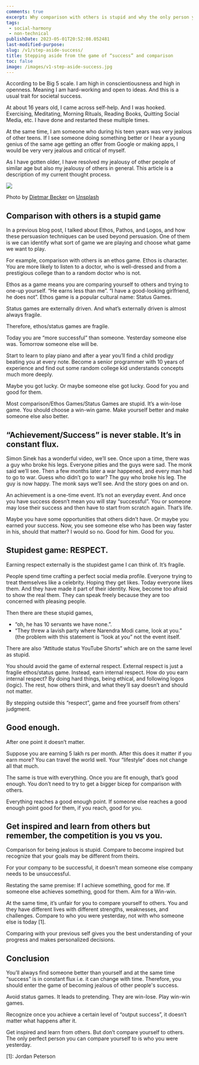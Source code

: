 ```yaml
---
comments: true
excerpt: Why comparison with others is stupid and why the only person you should compare to is who you were yesterday
tags:
 - social-harmony
 - non-technical
publishDate: 2023-05-01T20:52:08.052481
last-modified-purpose:
slug: /v1/step-aside-success/
title: Stepping aside from the game of “success” and comparison
toc: false
image: /images/v1-step-aside-success.jpg
---
```


According to be Big 5 scale. I am high in conscientiousness and high in openness. Meaning I am hard-working and open to ideas. And this is a usual trait for societal success.

At about 16 years old, I came across self-help. And I was hooked. Exercising, Meditating, Morning Rituals, Reading Books, Quitting Social Media, etc. I have done and restarted these multiple times.

At the same time, I am someone who during his teen years was very jealous of other teens. If I see someone doing something better or I hear a young genius of the same age getting an offer from Google or making apps, I would be very very jealous and critical of myself.

As I have gotten older, I have resolved my jealousy of other people of similar age but also my jealousy of others in general. This article is a description of my current thought process.

![](/images/v1-step-aside-success.jpg)

Photo by [Dietmar Becker](https://unsplash.com/@dietmarbecker?utm_source=unsplash&utm_medium=referral&utm_content=creditCopyText "‌") on [Unsplash](https://unsplash.com/s/photos/comparison?utm_source=unsplash&utm_medium=referral&utm_content=creditCopyText "‌")

## Comparison with others is a stupid game

In a previous blog post, I talked about Ethos, Pathos, and Logos, and how these persuasion techniques can be used beyond persuasion. One of them is we can identify what sort of game we are playing and choose what game we want to play.

For example, comparison with others is an ethos game. Ethos is character. You are more likely to listen to a doctor, who is well-dressed and from a prestigious college than to a random doctor who is not.

Ethos as a game means you are comparing yourself to others and trying to one-up yourself. “He earns less than me”. “I have a good-looking girlfriend, he does not”. Ethos game is a popular cultural name: Status Games.

Status games are externally driven. And what’s externally driven is almost always fragile.

Therefore, ethos/status games are fragile.

Today you are “more successful” than someone. Yesterday someone else was. Tomorrow someone else will be.

Start to learn to play piano and after a year you’ll find a child prodigy beating you at every note. Become a senior programmer with 10 years of experience and find out some random college kid understands concepts much more deeply.

Maybe you got lucky. Or maybe someone else got lucky. Good for you and good for them.

Most comparison/Ethos Games/Status Games are stupid. It’s a win-lose game. You should choose a win-win game. Make yourself better and make someone else also better.

## “Achievement/Success” is never stable. It’s in constant flux.

Simon Sinek has a wonderful video, we’ll see. Once upon a time, there was a guy who broke his legs. Everyone pities and the guys were sad. The monk said we’ll see. Then a few months later a war happened, and every man had to go to war. Guess who didn’t go to war? The guy who broke his leg. The guy is now happy. The monk says we’ll see. And the story goes on and on.

An achievement is a one-time event. It’s not an everyday event. And once you have success doesn’t mean you will stay “successful”. You or someone may lose their success and then have to start from scratch again. That’s life.

Maybe you have some opportunities that others didn’t have. Or maybe you earned your success. Now, you see someone else who has been way faster in his, should that matter? I would so no. Good for him. Good for you.

## Stupidest game: RESPECT.

Earning respect externally is the stupidest game I can think of. It’s fragile.

People spend time crafting a perfect social media profile. Everyone trying to treat themselves like a celebrity. Hoping they get likes. Today everyone likes them. And they have made it part of their identity. Now, become too afraid to show the real them. They can speak freely because they are too concerned with pleasing people.

Then there are these stupid games,

- “oh, he has 10 servants we have none.”.
- “They threw a lavish party where Narendra Modi came, look at you.” (the problem with this statement is “look at you” not the event itself.

There are also “Attitude status YouTube Shorts” which are on the same level as stupid.

You should avoid the game of external respect. External respect is just a fragile ethos/status game. Instead, earn internal respect. How do you earn internal respect? By doing hard things, being ethical, and following logos (logic). The rest, how others think, and what they’ll say doesn’t and should not matter.

By stepping outside this “respect”, game and free yourself from others' judgment.

## Good enough.

After one point it doesn’t matter.

Suppose you are earning 5 lakh rs per month. After this does it matter if you earn more? You can travel the world well. Your “lifestyle” does not change all that much.

The same is true with everything. Once you are fit enough, that’s good enough. You don’t need to try to get a bigger bicep for comparison with others.

Everything reaches a good enough point. If someone else reaches a good enough point good for them, if you reach, good for you.

## Get inspired and learn from others but remember, the competition is you vs you.

Comparison for being jealous is stupid. Compare to become inspired but recognize that your goals may be different from theirs.

For your company to be successful, it doesn’t mean someone else company needs to be unsuccessful.

Restating the same premise: If I achieve something, good for me. If someone else achieves something, good for them. Aim for a Win-win.

At the same time, it’s unfair for you to compare yourself to others. You and they have different lives with different strengths, weaknesses, and challenges. Compare to who you were yesterday, not with who someone else is today [1].

Comparing with your previous self gives you the best understanding of your progress and makes personalized decisions.

## Conclusion

You’ll always find someone better than yourself and at the same time “success” is in constant flux i.e. it can change with time. Therefore, you should enter the game of becoming jealous of other people's success.

Avoid status games. It leads to pretending. They are win-lose. Play win-win games.

Recognize once you achieve a certain level of “output success”, it doesn’t matter what happens after it.

Get inspired and learn from others. But don’t compare yourself to others. The only perfect person you can compare yourself to is who you were yesterday.

[1]: Jordan Peterson